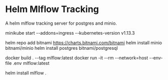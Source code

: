 # Helm Mlflow Tracking
A helm mlflow tracking server for postgres and minio. 

minikube start --addons=ingress --kubernetes-version v1.13.3

helm repo add bitnami https://charts.bitnami.com/bitnami
helm install minio bitnami/minio
helm install postgres bitnami/postgresql

docker build . --tag mlflow:latest
docker run -it --rm  --network=host --env-file .env mlflow:latest

helm install mlflow .

